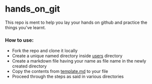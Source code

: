 # hands_on_git
This repo is ment to help you lay your hands on github and practice the things you've learnt.

### How to use:
 * Fork the repo and clone it locally 
 * Create a unique named directory inside [users](./users) directory
 * Create a markdown file having your name as file name in the newly created directory
 * Copy the contents from [template.md](./template/template.md) to your file
 * Proceed through the steps as said in various directories